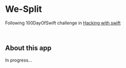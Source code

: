 # We-Split

Following 100DayOfSwift challenge in [Hacking with swift](hackingwithswift.com/)

<br>

## About this app
In progress...
